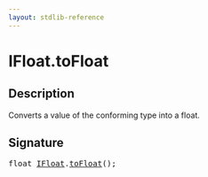 ```yaml
---
layout: stdlib-reference
---
```


# IFloat\.toFloat

## Description

Converts a value of the conforming type into a <span class='code'><span class="code_keyword">float</span></span>.




## Signature 

<pre>
<span class="code_keyword">float</span> <a href="../interfaces/ifloat-01/index" class="code_type">IFloat</a>.<a href="tofloat-2">toFloat</a>();

</pre>

